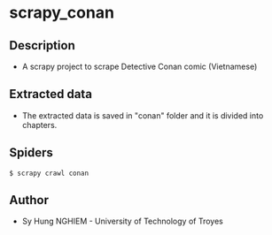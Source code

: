 # scrapy_conan

## Description
* A scrapy project to scrape Detective Conan comic (Vietnamese)

## Extracted data
* The extracted data is saved in "conan" folder and it is divided into chapters.

## Spiders

    $ scrapy crawl conan
    
## Author
* Sy Hung NGHIEM - University of Technology of Troyes